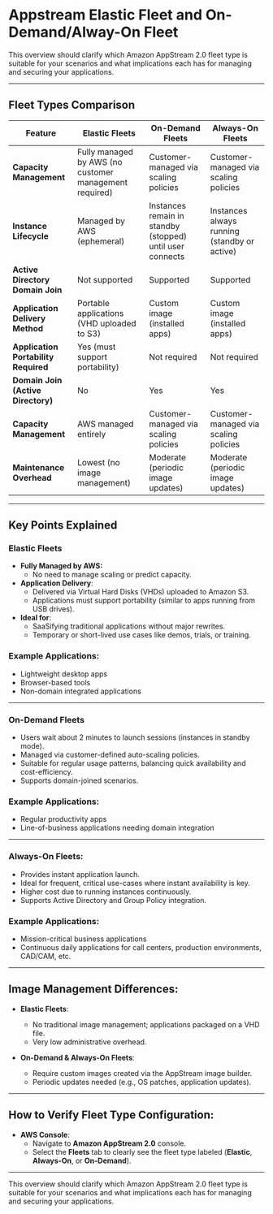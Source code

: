 # Appstream Elastic Fleet and On-Demand/Alway-On Fleet

This overview should clarify which Amazon AppStream 2.0 fleet type is suitable for your scenarios and what implications each has for managing and securing your applications.

---

##  **Fleet Types Comparison**

| Feature                              | Elastic Fleets                                   | On-Demand Fleets                                | Always-On Fleets                             |
|--------------------------------------|-------------------------------------------------|---------------------------------------------------|-----------------------------------------------|
| **Capacity Management**              | Fully managed by AWS (no customer management required) | Customer-managed via scaling policies           | Customer-managed via scaling policies         |
| **Instance Lifecycle**               | Managed by AWS (ephemeral)                | Instances remain in standby (stopped) until user connects | Instances always running (standby or active) |
| **Active Directory Domain Join**     | Not supported                             |  Supported                                  |  Supported                                 |
| **Application Delivery Method**      | Portable applications (VHD uploaded to S3) | Custom image (installed apps)                | Custom image (installed apps)                |
| **Application Portability Required** |  Yes (must support portability)          |  Not required                               |  Not required                              |
| **Domain Join (Active Directory)**   |  No                                      |  Yes                                        |  Yes                                       |
| **Capacity Management**              | AWS managed entirely                      | Customer-managed via scaling policies        | Customer-managed via scaling policies        |
| **Maintenance Overhead**             | Lowest (no image management)              | Moderate (periodic image updates)            | Moderate (periodic image updates)            |

---

##  **Key Points Explained**

###  **Elastic Fleets**
- **Fully Managed by AWS:**  
  - No need to manage scaling or predict capacity.
- **Application Delivery**:  
  - Delivered via Virtual Hard Disks (VHDs) uploaded to Amazon S3.
  - Applications must support portability (similar to apps running from USB drives).
- **Ideal for**:
  - SaaSifying traditional applications without major rewrites.
  - Temporary or short-lived use cases like demos, trials, or training.

### Example Applications:
- Lightweight desktop apps
- Browser-based tools
- Non-domain integrated applications

---

###  **On-Demand Fleets**
- Users wait about 2 minutes to launch sessions (instances in standby mode).
- Managed via customer-defined auto-scaling policies.
- Suitable for regular usage patterns, balancing quick availability and cost-efficiency.
- Supports domain-joined scenarios.

### Example Applications:
- Regular productivity apps
- Line-of-business applications needing domain integration

---

###  **Always-On Fleets:**
- Provides instant application launch.
- Ideal for frequent, critical use-cases where instant availability is key.
- Higher cost due to running instances continuously.
- Supports Active Directory and Group Policy integration.

### Example Applications:
- Mission-critical business applications
- Continuous daily applications for call centers, production environments, CAD/CAM, etc.

---

##  **Image Management Differences:**

- **Elastic Fleets**:  
  - No traditional image management; applications packaged on a VHD file.
  - Very low administrative overhead.

- **On-Demand & Always-On Fleets**:  
  - Require custom images created via the AppStream image builder.
  - Periodic updates needed (e.g., OS patches, application updates).

---

##  **How to Verify Fleet Type Configuration:**
- **AWS Console**:
  - Navigate to **Amazon AppStream 2.0** console.
  - Select the **Fleets** tab to clearly see the fleet type labeled (**Elastic**, **Always-On**, or **On-Demand**).

---

This overview should clarify which Amazon AppStream 2.0 fleet type is suitable for your scenarios and what implications each has for managing and securing your applications.
